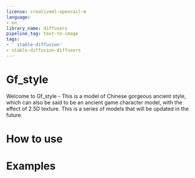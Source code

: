 ```yaml
---
license: creativeml-openrail-m
language:
- en
library_name: diffusers
pipeline_tag: text-to-image
tags:
- ' stable-diffusion'
- stable-diffusion-diffusers
---
```

# Gf_style

Welcome to Gf_style - This is a model of Chinese gorgeous ancient style, which can also be said to be an ancient game character model, with the effect of 2.5D texture. This is a series of models that will be updated in the future.

# How to use



# Examples


